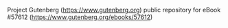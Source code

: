 Project Gutenberg (https://www.gutenberg.org) public repository for
eBook #57612 (https://www.gutenberg.org/ebooks/57612)
